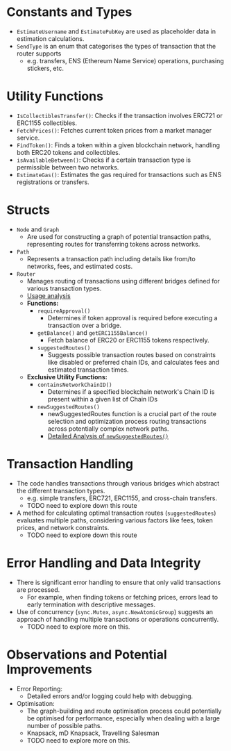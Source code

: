 # Constants and Types
- `EstimateUsername` and `EstimatePubKey` are used as placeholder data in estimation calculations.
- `SendType` is an enum that categorises the types of transaction that the router supports
  - e.g. transfers, ENS (Ethereum Name Service) operations, purchasing stickers, etc.

# Utility Functions
- `IsCollectiblesTransfer()`: Checks if the transaction involves ERC721 or ERC1155 collectibles.
- `FetchPrices()`: Fetches current token prices from a market manager service.
- `FindToken()`: Finds a token within a given blockchain network, handling both ERC20 tokens and collectibles.
- `isAvailableBetween()`: Checks if a certain transaction type is permissible between two networks.
- `EstimateGas()`: Estimates the gas required for transactions such as ENS registrations or transfers.

# Structs
- `Node` and `Graph`
  - Are used for constructing a graph of potential transaction paths, representing routes for transferring tokens across networks.
- `Path`
  - Represents a transaction path including details like from/to networks, fees, and estimated costs.
- `Router`
  - Manages routing of transactions using different bridges defined for various transaction types.
  - [Usage analysis](./wallet_router_usage.md)
  - **Functions:**
    - `requireApproval()`
      - Determines if token approval is required before executing a transaction over a bridge.
    - `getBalance()` and `getERC1155Balance()`
      - Fetch balance of ERC20 or ERC1155 tokens respectively.
    - `suggestedRoutes()`
      - Suggests possible transaction routes based on constraints like disabled or preferred chain IDs, and calculates fees and estimated transaction times.
  - **Exclusive Utility Functions:**
    - `containsNetworkChainID()`
      - Determines if a specified blockchain network's Chain ID is present within a given list of Chain IDs
    - `newSuggestedRoutes()`
      - newSuggestedRoutes function is a crucial part of the route selection and optimization process routing transactions across potentially complex network paths.
      - [Detailed Analysis of `newSuggestedRoutes()`](./wallet_router_newSuggestedRoutes.md)

# Transaction Handling
- The code handles transactions through various bridges which abstract the different transaction types.
  - e.g. simple transfers, ERC721, ERC1155, and cross-chain transfers.
  - TODO need to explore down this route
- A method for calculating optimal transaction routes (`suggestedRoutes`) evaluates multiple paths, considering various factors like fees, token prices, and network constraints.
  - TODO need to explore down this route

# Error Handling and Data Integrity
- There is significant error handling to ensure that only valid transactions are processed.
  - For example, when finding tokens or fetching prices, errors lead to early termination with descriptive messages.
- Use of concurrency (`sync.Mutex`, `async.NewAtomicGroup`) suggests an approach of handling multiple transactions or operations concurrently.
  - TODO need to explore more on this.

# Observations and Potential Improvements
- Error Reporting:
  - Detailed errors and/or logging could help with debugging.
- Optimisation:
  - The graph-building and route optimisation process could potentially be optimised for performance, especially when dealing with a large number of possible paths.
  - Knapsack, mD Knapsack, Travelling Salesman
  - TODO need to explore more on this.